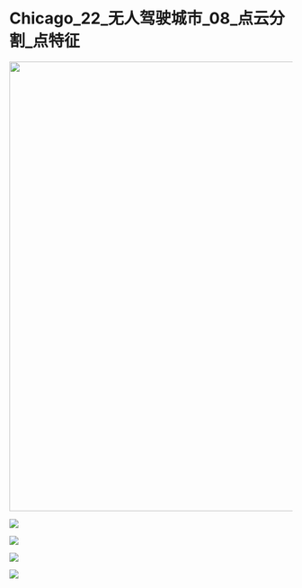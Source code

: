 # Chicago_22_无人驾驶城市_08_点云分割_点特征

<img src="https://github.com/richieBao/python-urbanPlanning/blob/master/images/52_02.gif" width="800">

![](https://github.com/richieBao/python-urbanPlanning/blob/master/images/52_02.gif)

![](https://github.com/richieBao/python-urbanPlanning/blob/master/images/52_01.gif)

![](https://github.com/richieBao/python-urbanPlanning/blob/master/images/52_03.gif)

![](https://github.com/richieBao/python-urbanPlanning/blob/master/images/52_04.gif)

